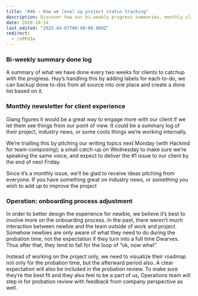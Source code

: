 ```yaml
---
title: "#46 - How we level up project status tracking"
description: Discover how our bi-weekly progress summaries, monthly client newsletters, and improved onboarding process enhance communication, client experience, and team integration effectively.
date: 2020-10-24
last_edited: "2025-04-07T00:00:00.000Z"
redirect:
  - /zRPd1w
---
```


### Bi-weekly summary done log

A summary of what we have done every two weeks for clients to catchup with the progress. Huy’s handling this by adding labels for each to-do, we can backup done to-dos from all source into one place and create a done list based on it.

### Monthly newsletter for client experience

Giang figures it would be a great way to engage more with our client if we let them see things from our point of view. It could be a summary log of their project, industry news, or some cools things we’re working internally.

We’re trialling this by pitching our writing topics next Monday (with Hackmd for team-composing); a small catch-up on Wednesday to make sure we’re speaking the same voice, and expect to deliver the #1 issue to our client by the end of next Friday.

Since it’s a monthly issue, we’ll be glad to receive ideas pitching from everyone. If you have something great on industry news, or something you wish to add up to improve the project

### Operation: onboarding process adjustment

In order to better design the experience for newbie, we believe it’s best to involve more on the onboarding process. In the past, there weren’t much interaction between newbie and the team outside of work and project. Somehow newbies are only aware of what they need to do during the probation time, not the expectation if they turn into a full time Dwarves. Thus after that, they tend to fall for the loop of “ok, now what”.

Instead of working on the project only, we need to visualize their roadmap not only for the probation time, but the afterward period also. A clear expectation will also be included in the probation review. To make sure they’re the best fit and they also feel to be a part of us, Operations team will step in for probation review with feedback from company perspective as well.
